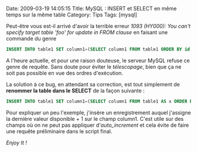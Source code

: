 Date: 2009-03-19 14:05:15
Title: MySQL : INSERT et SELECT en même temps sur la même table
Category: Tips
Tags: [mysql]

Peut-être vous est-il arrivé d'avoir la terrible erreur _1093 (HY000): You can't specify target table 'foo' for update in FROM clause_ en faisant une commande du genre

``` sql
INSERT INTO table1 SET column1=(SELECT column1 FROM table1 ORDER BY id DESC LIMIT 1)+1
```

A l'heure actuelle, et pour une raison douteuse, le serveur MySQL refuse ce genre de requête. Sans doute pour éviter le _télescopage_, bien que ça ne soit pas possible en vue des ordres d'exécution.

La solution à ce bug, en attendant sa correction, est tout simplement de **renommer la table dans le SELECT** de la façon suivante :

``` sql
INSERT INTO table1 SET column1=(SELECT column1 FROM table1 AS x ORDER BY id DESC LIMIT 1)+1
```

Pour expliquer un peu l'exemple, j'insère un enregistrement auquel j'assigne la dernière valeur disponible + 1 sur le champ column1. C'est utile sur des champs où on ne peut pas appliquer d'*auto_increment* et cela évite de faire une requête préliminaire dans le script final.

_Enjoy It !_
